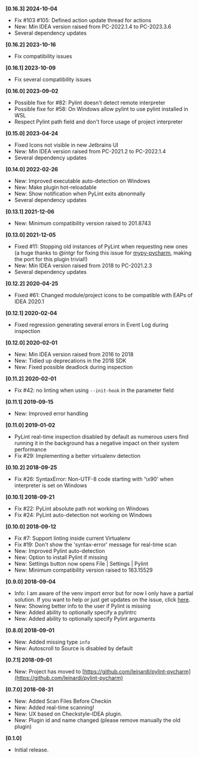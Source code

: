 **[0.16.3] 2024-10-04**

- Fix #103 #105: Defined action update thread for actions
- New: Min IDEA version raised from PC-2022.1.4 to PC-2023.3.6
- Several dependency updates

**[0.16.2] 2023-10-16**

- Fix compatibility issues

**[0.16.1] 2023-10-09**

- Fix several compatibility issues

**[0.16.0] 2023-09-02**

- Possible fixe for #82: Pylint doesn't detect remote interpreter
- Possible fixe for #58: On Windows allow pylint to use pylint installed in WSL
- Respect Pylint path field and don't force usage of project interpreter

**[0.15.0] 2023-04-24**

- Fixed Icons not visible in new Jetbrains UI
- New: Min IDEA version raised from PC-2021.2 to PC-2022.1.4
- Several dependency updates

**[0.14.0] 2022-02-26**

- New: Improved executable auto-detection on Windows
- New: Make plugin hot-reloadable
- New: Show notification when PyLint exits abnormally
- Several dependency updates

**[0.13.1] 2021-12-06**

- New: Minimum compatibility version raised to 201.8743

**[0.13.0] 2021-12-05**

- Fixed #11: Stopping old instances of PyLint when requesting new ones (a huge thanks to @intgr for fixing this issue
  for [mypy-pycharm](https://github.com/leinardi/mypy-pycharm), making the port for this plugin trivial!)
- New: Min IDEA version raised from 2018 to PC-2021.2.3
- Several dependency updates

**[0.12.2] 2020-04-25**

- Fixed #61: Changed module/project icons to be compatible with EAPs of IDEA 2020.1

**[0.12.1] 2020-02-04**

- Fixed regression generating several errors in Event Log during inspection

**[0.12.0] 2020-02-01**

- New: Min IDEA version raised from 2016 to 2018
- New: Tidied up deprecations in the 2018 SDK
- New: Fixed possible deadlock during inspection

**[0.11.2] 2020-02-01**

- Fix #42: no linting when using `--init-hook` in the parameter field

**[0.11.1] 2019-09-15**

- New: Improved error handling

**[0.11.0] 2019-01-02**

- PyLint real-time inspection disabled by default as numerous users find running it in the background has a negative
  impact on their system performance
- Fix #29: Implementing a better virtualenv detection

**[0.10.2] 2018-09-25**

- Fix #26: SyntaxError: Non-UTF-8 code starting with '\x90' when interpreter is set on Windows

**[0.10.1] 2018-09-21**

- Fix #22: PyLint absolute path not working on Windows
- Fix #24: PyLint auto-detection not working on Windows

**[0.10.0] 2018-09-12**

- Fix #7: Support linting inside current Virtualenv
- Fix #19: Don't show the 'syntax-error' message for real-time scan
- New: Improved Pylint auto-detection
- New: Option to install Pylint if missing
- New: Settings button now opens File | Settings | Pylint
- New: Minimum compatibility version raised to 163.15529

**[0.9.0] 2018-09-04**

- Info: I am aware of the venv import error but for now I only have a partial solution. If you want to help or just get
  updates on the issue, click [here](https://github.com/leinardi/pylint-pycharm/issues/7).
- New: Showing better info to the user if Pylint is missing
- New: Added ability to optionally specify a pylintrc
- New: Added ability to optionally specify Pylint arguments

**[0.8.0] 2018-09-01**

- New: Added missing type `info`
- New: Autoscroll to Source is disabled by default

**[0.7.1] 2018-09-01**

- New: Project has moved to [https://github.com/leinardi/pylint-pycharm](https://github.com/leinardi/pylint-pycharm)

**[0.7.0] 2018-08-31**

- New: Added Scan Files Before Checkin
- New: Added real-time scanning!
- New: UX based on Checkstyle-IDEA plugin.
- New: Plugin id and name changed (please remove manually the old plugin)

**[0.1.0]**

- Initial release.
